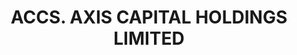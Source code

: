 ---
layout: asset
title: ACCS. AXIS CAPITAL HOLDINGS LIMITED                         
isin: BMG0692U1099
---